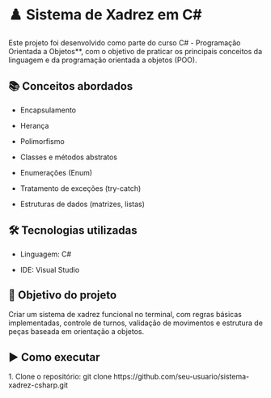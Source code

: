 <h1>♟️ Sistema de Xadrez em C#</h1>

<p>Este projeto foi desenvolvido como parte do curso C# - Programação Orientada a Objetos**, com o objetivo de praticar os principais conceitos da linguagem e da programação orientada a objetos (POO).</p>

<h2>📚 Conceitos abordados</h2>

<ul>
  <li><p>Encapsulamento</p></li>
  <li><p>Herança</p></li>
  <li><p>Polimorfismo</p></li>
  <li><p>Classes e métodos abstratos </p></li>
  <li><p>Enumerações (Enum)</p></li>
  <li><p>Tratamento de exceções (try-catch)</p></li>
  <li><p>Estruturas de dados (matrizes, listas)</p></li>
</ul>

<h2>🛠️ Tecnologias utilizadas</h2>

<ul>
  <li><p>Linguagem: C#</p></li>
  <li><p>IDE: Visual Studio</p></li>
</ul>

<h2>🎯 Objetivo do projeto</h2>

<p>Criar um sistema de xadrez funcional no terminal, com regras básicas implementadas, controle de turnos, validação de movimentos e estrutura de peças baseada em orientação a objetos.</p>

<h2>▶️ Como executar</h2>

<p>1. Clone o repositório:
   git clone https://github.com/seu-usuario/sistema-xadrez-csharp.git</p>
